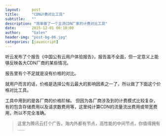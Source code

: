 ```yaml
---
layout:     post
title:      "CDN计费对比工具"
subtitle:   ""
description: "简单做了一个主流CDN厂家的计费对比工具"
date:       2015-12-01 08:10:00
author:     "Galen"
header-img: "post-bg-06.jpg"
categories: [javascript] 
---  
```


听云发布了个报告《中国公有云用户体验报告》，报告虽不全面，但一定意义上能够反映各大CDN厂商的某些情况。  

报告里有个不足就是没有价格的对比。

就用户而言的话，价格是选择公有云最大的影响因素之一了，所以做了下面这个价格对比工具。

工具中用到的是各厂商的价格阶梯。
但因为各厂商涉及到的计费模式比较复杂，有的包含存储费用以及请求数费用等，这里纯计算CDN的流量流出费用或带宽费用，所以不完全准确。

> 这里为腾讯云打个广告，海内外都有节点，高性能的中间节点，你值得拥有 ......


